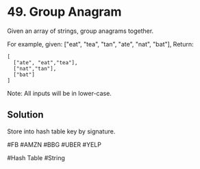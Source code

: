 # 49. Group Anagram

Given an array of strings, group anagrams together.

For example, given: ["eat", "tea", "tan", "ate", "nat", "bat"], 
Return:
```
[
  ["ate", "eat","tea"],
  ["nat","tan"],
  ["bat"]
]
```
Note: All inputs will be in lower-case.

## Solution
Store into hash table key by signature.

#FB #AMZN #BBG #UBER #YELP

#Hash Table #String
